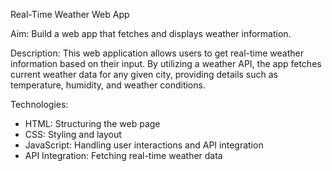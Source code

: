 Real-Time Weather Web App

Aim:
Build a web app that fetches and displays weather information.

Description:
This web application allows users to get real-time weather information based on their input. By utilizing a weather API, the app fetches current weather data for any given city, providing details such as temperature, humidity, and weather conditions.

Technologies:
- HTML: Structuring the web page
- CSS: Styling and layout
- JavaScript: Handling user interactions and API integration
- API Integration: Fetching real-time weather data
